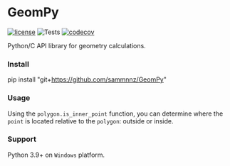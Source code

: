 # GeomPy
[![license](https://img.shields.io/badge/License-APACHE_2.0-blue.svg)](http://www.apache.org/licenses/)
![Tests](https://github.com/sammnnz/GeomPy/actions/workflows/tests.yml/badge.svg)
[![codecov](https://codecov.io/gh/sammnnz/GeomPy/branch/master/graph/badge.svg?token=64XGVB6FSV)](https://codecov.io/gh/sammnnz/GeomPy)

Python/C API library for geometry calculations.

### Install
pip install "git+https://github.com/sammnnz/GeomPy"

### Usage
Using the `polygon.is_inner_point` function, you can determine where the `point` is located relative to the `polygon`: outside or inside.

### Support
Python 3.9+ on `Windows` platform.
